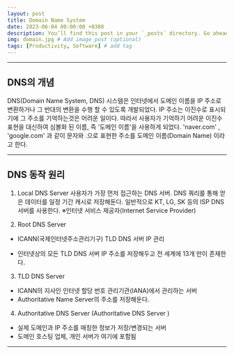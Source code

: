 ```yaml
---
layout: post
title: Domain Name System
date: 2023-06-04 00:00:00 +0300
description: You’ll find this post in your `_posts` directory. Go ahead and edit it and re-build the site to see your changes. # Add post description (optional)
img: domain.jpg # Add image post (optional)
tags: [Productivity, Software] # add tag
---
```

* * *
## DNS의 개념
DNS(Domain Name System, DNS) 시스템은 인터넷에서 도메인 이름을 IP 주소로 변환하거나 그 반대의 변환을 수행 할 수 있도록 개발되었다. IP 주소는 이진수로 표시되기에 그 주소를 기억하는것은 어려운 일이다. 따라서 사용자가 기억하기 어려운 이진수 표현을 대신하여 심볼화 된 이름, 즉 '도메인 이름'을 사용하게 되었다. 'naver.com' , 'google.com' 과 같이 문자와 .으로 표현한 주소를 도메인 이름(Domain Name) 이라고 한다.

 * * *
## DNS 동작 원리
1. Local DNS Server
사용자가 가장 먼저 접근하는 DNS 서버. 
DNS 쿼리를 통해 얻은 데이터를 일정 기간 캐시로 저장해둔다.
일반적으로 KT, LG, SK 등의 ISP DNS 서버를 사용한다.
※인터넷 서비스 제공자(Internet Service Provider)



2. Root DNS Server
- ICANN(국제인터넷주소관리기구) TLD DNS 서버 IP 관리

- 인터넷상의 모든 TLD DNS 서버 IP 주소를 저장해두고 전 세계에 13개 만이 존재한다.



3. TLD DNS Server
- ICANN의 지사인 인터넷 할당 번호 관리기관(IANA)에서 관리하는 서버
-  Authoritative Name Server의 주소를 저장해둔다.



4. Authoritative DNS Server (Authoritative DNS Server )
- 실제 도메인과 IP 주소를 매칭한 정보가 저장/변경되는 서버
- 도메인 호스팅 업체, 개인 서버가 여기에 포함됨
 * * *
